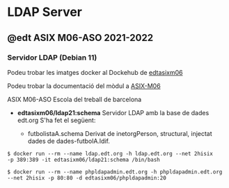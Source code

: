# LDAP Server
## @edt ASIX M06-ASO 2021-2022
### Servidor LDAP (Debian 11)

Podeu trobar les imatges docker al Dockehub de [edtasixm06](https://hub.docker.com/u/edtasixm06/)

Podeu trobar la documentació del mòdul a [ASIX-M06](https://sites.google.com/site/asixm06edt/)

ASIX M06-ASO Escola del treball de barcelona


 * **edtasixm06/ldap21:schema** Servidor LDAP amb la base de dades edt.org
   S'ha fet el següent:

   * futbolistaA.schema Derivat de inetorgPerson, structural, injectat dades
     de dades-futbolA.ldif.

```
$ docker run --rm --name ldap.edt.org -h ldap.edt.org --net 2hisix          -p 389:389 -it edtasixm06/ldap21:schema /bin/bash

$ docker run --rm --name phpldapadmin.edt.org -h phpldapadmin.edt.org --net 2hisix -p 80:80 -d edtasixm06/phpldapadmin:20
```



